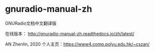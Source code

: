 # gnuradio-manual-zh
GNURadio文档中文翻译版

在线版本：
http://gnuradio-manual-zh.readthedocs.io/zh/latest/

AN Zhenlin, 2020
个人主页：https://www4.comp.polyu.edu.hk/~cszan/